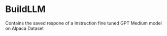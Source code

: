 # BuildLLM
Contains the saved respone of a Instruction fine tuned GPT Medium model on Alpaca Dataset 
